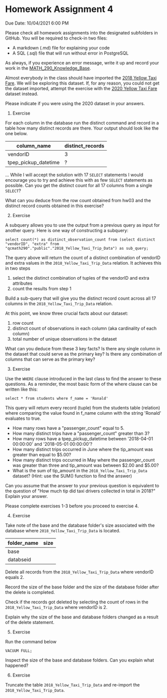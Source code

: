 # Homework Assignment 4

Due Date: 10/04/2021 6:00 PM

Please check all homework assignments into the designated subfolders in GitHub. You will be required to check-in two files:
 - A markdown (.md) file for explaining your code 
 - A SQL (.sql) file that will run without error in PostgreSQL

As always, if you experience an error message, write it up and record your work in the [MATH_290_Knowledge_Base](https://docs.google.com/spreadsheets/d/1cTduVN-MqKQnQ6DTwRQYigieR1N7aov7YIvcbDXLXQ0/edit?usp=sharing). 

Almost everybody in the class should have imported the [2018 Yellow Taxi Fare](https://data.cityofnewyork.us/Transportation/2018-Yellow-Taxi-Trip-Data/t29m-gskq). We will be exploring this dataset. If, for any reason, you could not get the dataset imported, attempt the exercise with the  [2020 Yellow Taxi Fare](https://data.cityofnewyork.us/Transportation/2020-Yellow-Taxi-Trip-Data-January-June-/kxp8-n2sj) dataset instead.

Please indicate if you were using the 2020 dataset in your answers.

 1. Exercise 

For each column in the database run the distinct command and record in a table how many distinct records are there. Your output should look like the one below.

|column_name|distinct_records  |
|--|--|
|vendorID  |3  |
|tpep_pickup_datetime  |?  |


...
While I will accept the solution with 17 `SELECT` statements I would encourage you to 
try and achieve this with as few `SELECT` statements as possible. Can you get the distinct count for all 17 columns from a single `SELECT`?

What can you deduce from the row count obtained from hw03 and the distinct record counts obtained in this exercise?

2. Exercise

A subquery allows you to use the output from a previous query as input for another query. Here is one way of constructing a subquery:

    select count(*) as distinct_observation_count from (select distinct "vendorID", "extra" from "qcmath290"."public"."2018_Yellow_Taxi_Trip_Data") as sub_query;

The query above will return the count of a distinct combination of vendorID and extra values in the `2018_Yellow_Taxi_Trip_Data` relation. It achieves this in two steps

 1. select the distinct combination of tuples of the vendorID and extra attributes
 2. count the results from step 1

Build a sub-query that will give you the distinct record count across all 17 columns in the 
`2018_Yellow_Taxi_Trip_Data` relation.

At this point, we know three crucial facts about our dataset:

 1. row count
 2. distinct count of observations in each column (aka cardinality of each column)
 3. total number of unique observations in the dataset

What can you deduce from these 3 key facts? 
Is there any single column in the dataset that could serve as the primary key?
Is there any combination of columns that can serve as the primary key?

3. Exercise

Use the `WHERE` clause introduced in the last class to find the answer to these questions. As a reminder, the most basic form of the where clause can be written like this:

    select * from students where f_name = 'Ronald'
This query will return every record (tuple) from the students table (relation) where comparing the value found in f_name column with the string 'Ronald' evaluates to true.

 - How many rows have a "passenger_count" equal to 5.
 - How many distinct trips have a "passenger_count" greater than 3?
 - How many rows have a tpep_pickup_datetime between '2018-04-01 00:00:00' and '2018-05-01 00:00:00'?
 - How many distinct trips occurred in June where the tip_amount was greater than equal to $5.00?
 - How many distinct trips occurred in May where the passenger_count was greater than three and tip_amount was between $2.00 and $5.00?
 - What is the sum of tip_amount in the `2018_Yellow_Taxi_Trip_Data` dataset? (Hint: use the SUM() function to find the answer)
 
 Can you assume that the answer to your previous question is equivalent to the question of "How much tip did taxi drivers collected in total in 2018?" Explain your answer.


Please complete exercises 1-3 before you proceed to exercise 4.

4. Exercise

Take note of the base and the database folder's size associated with the database where `2018_Yellow_Taxi_Trip_Data` is located.

|folder_name  | size |
|--|--|
|base  |  |
|databseid  |  |

 Delete all records from the `2018_Yellow_Taxi_Trip_Data` where vendorID equals 2.

Record the size of the base folder and the size of the database folder after the delete is completed.

Check if the records got deleted by selecting the count of rows in the  `2018_Yellow_Taxi_Trip_Data` where vendorID is 2.

Explain why the size of the base and database folders changed as a result of the delete statement.

5. Exercise

Run the command below

    VACUUM FULL;

Inspect the size of the base and database folders. Can you explain what happened?

6. Exercise

Truncate the table `2018_Yellow_Taxi_Trip_Data` and re-import the `2018_Yellow_Taxi_Trip_Data`.

 




